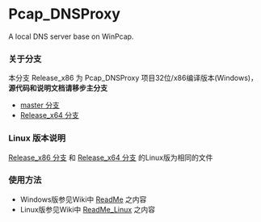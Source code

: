 ﻿Pcap_DNSProxy
=====
A local DNS server base on WinPcap.

### 关于分支
本分支 Release_x86 为 Pcap_DNSProxy 项目32位/x86编译版本(Windows)，**源代码和说明文档请移步主分支**
* [master 分支](https://github.com/chengr28/pcap_dnsproxy)<br />
* [Release_x64 分支](https://github.com/chengr28/pcap_dnsproxy/tree/Release_x64)<br />

### Linux 版本说明
[Release_x86 分支](https://github.com/chengr28/pcap_dnsproxy/tree/Release_x86) 和 [Release_x64 分支](https://github.com/chengr28/pcap_dnsproxy/tree/Release_x64) 的Linux版为相同的文件

### 使用方法
* Windows版参见Wiki中 [ReadMe](https://github.com/chengr28/pcap_dnsproxy/wiki/ReadMe) 之内容
* Linux版参见Wiki中 [ReadMe_Linux](https://github.com/chengr28/pcap_dnsproxy/wiki/ReadMe_Linux) 之内容

